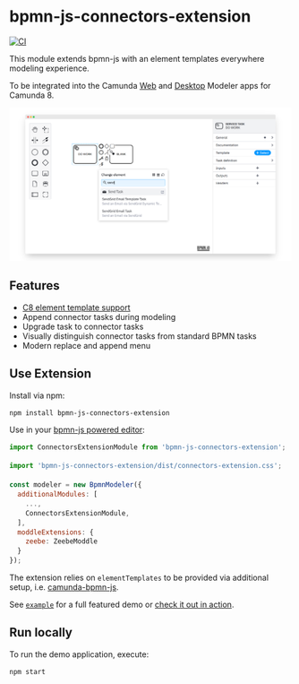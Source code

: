 # bpmn-js-connectors-extension

[![CI](https://github.com/bpmn-io/bpmn-js-connectors-extension/actions/workflows/CI.yml/badge.svg)](https://github.com/bpmn-io/bpmn-js-connectors-extension/actions/workflows/CI.yml)

This module extends bpmn-js with an element templates everywhere modeling experience. 

To be integrated into the Camunda [Web](https://github.com/camunda/web-modeler) and [Desktop](https://github.com/camunda/camunda-modeler) Modeler apps for Camunda 8.

[![screenshot](./resources/screenshot.png)](https://potential-winner-9f6a854d.pages.github.io/)


## Features

* [C8 element template support](https://docs.camunda.io/docs/components/modeler/camunda-modeler/element-templates/camunda-modeler-element-templates/)
* Append connector tasks during modeling
* Upgrade task to connector tasks
* Visually distinguish connector tasks from standard BPMN tasks
* Modern replace and append menu


## Use Extension

Install via npm:

```
npm install bpmn-js-connectors-extension
```

Use in your [bpmn-js powered editor](https://github.com/bpmn-io/bpmn-js):

```javascript
import ConnectorsExtensionModule from 'bpmn-js-connectors-extension';

import 'bpmn-js-connectors-extension/dist/connectors-extension.css';

const modeler = new BpmnModeler({
  additionalModules: [
    ...,
    ConnectorsExtensionModule,
  ],
  moddleExtensions: {
    zeebe: ZeebeModdle
  }
});
```

The extension relies on `elementTemplates` to be provided via additional setup, i.e. [camunda-bpmn-js](https://github.com/camunda/camunda-bpmn-js).

See [`example`](./example) for a full featured demo or [check it out in action](https://potential-winner-9f6a854d.pages.github.io/).


## Run locally

To run the demo application, execute:

```
npm start
```
